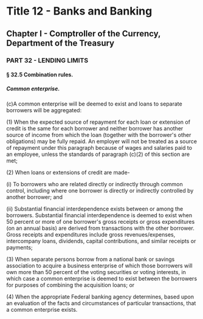 
# Title 12 - Banks and Banking
## Chapter I - Comptroller of the Currency, Department of the Treasury
### PART 32 - LENDING LIMITS
#### § 32.5 Combination rules.
##### Common enterprise.

(c)A common enterprise will be deemed to exist and loans to separate borrowers will be aggregated:

(1) When the expected source of repayment for each loan or extension of credit is the same for each borrower and neither borrower has another source of income from which the loan (together with the borrower's other obligations) may be fully repaid. An employer will not be treated as a source of repayment under this paragraph because of wages and salaries paid to an employee, unless the standards of paragraph (c)(2) of this section are met;

(2) When loans or extensions of credit are made-

(i) To borrowers who are related directly or indirectly through common control, including where one borrower is directly or indirectly controlled by another borrower; and

(ii) Substantial financial interdependence exists between or among the borrowers. Substantial financial interdependence is deemed to exist when 50 percent or more of one borrower's gross receipts or gross expenditures (on an annual basis) are derived from transactions with the other borrower. Gross receipts and expenditures include gross revenues/expenses, intercompany loans, dividends, capital contributions, and similar receipts or payments;

(3) When separate persons borrow from a national bank or savings association to acquire a business enterprise of which those borrowers will own more than 50 percent of the voting securities or voting interests, in which case a common enterprise is deemed to exist between the borrowers for purposes of combining the acquisition loans; or

(4) When the appropriate Federal banking agency determines, based upon an evaluation of the facts and circumstances of particular transactions, that a common enterprise exists.
